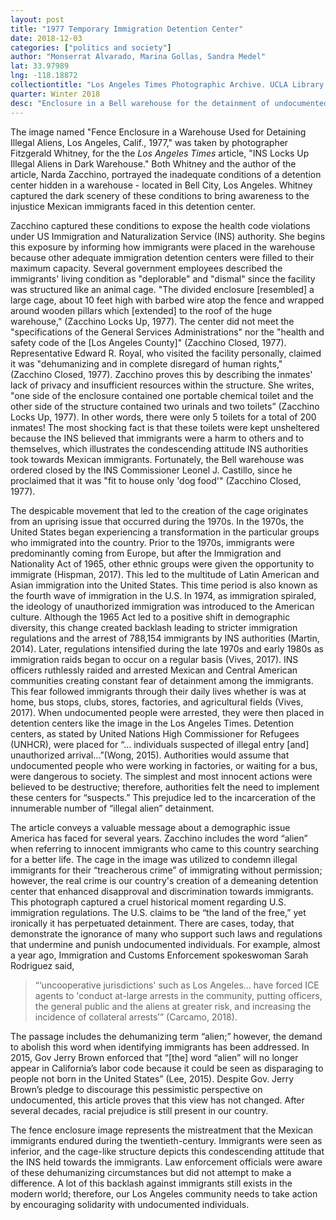 ```yaml
---
layout: post
title: "1977 Temporary Immigration Detention Center"
date: 2018-12-03
categories: ["politics and society"]
author: "Monserrat Alvarado, Marina Gollas, Sandra Medel"
lat: 33.97989
lng: -118.18872
collectiontitle: "Los Angeles Times Photographic Archive. UCLA Library Special Collections"
quarter: Winter 2018
desc: "Enclosure in a Bell warehouse for the detainment of undocumented immigrants awaiting deportation to Mexico."
---
```


The image named "Fence Enclosure in a Warehouse Used for Detaining Illegal Aliens, Los Angeles, Calif., 1977," was taken by photographer Fitzgerald Whitney, for the the _Los Angeles Times_ article, "INS Locks Up Illegal Aliens in Dark Warehouse." Both Whitney and the author of the article, Narda Zacchino, portrayed the inadequate conditions of a detention center hidden in a warehouse - located in Bell City, Los Angeles. Whitney captured the dark scenery of these conditions to bring awareness to the injustice Mexican immigrants faced in this detention center.  

Zacchino captured these conditions to expose the health code violations under US Immigration and Naturalization Service (INS) authority. She begins this exposure by informing how immigrants were placed in the warehouse because other adequate immigration detention centers were filled to their maximum capacity. Several government employees described the immigrants' living condition as "deplorable" and "dismal" since the facility was structured like an animal cage. "The divided enclosure [resembled] a large cage, about 10 feet high with barbed wire atop the fence and wrapped around wooden pillars which [extended] to the roof of the huge warehouse," (Zacchino Locks Up, 1977). The center did not meet the "specifications of the General Services Administrations" nor the "health and safety code of the [Los Angeles County]" (Zacchino Closed, 1977). Representative Edward R. Royal, who visited the facility personally, claimed it was "dehumanizing and in complete disregard of human rights," (Zacchino Closed, 1977). Zacchino proves this by describing the inmates' lack of privacy and insufficient resources within the structure. She writes, "one side of the enclosure contained one portable chemical toilet and the other side of the structure contained two urinals and two toilets” (Zacchino Locks Up, 1977). In other words, there were only 5 toilets for a total of 200 inmates! The most shocking fact is that these toilets were kept unsheltered because the INS believed that immigrants were a harm to others and to themselves, which illustrates the condescending attitude INS authorities took towards Mexican immigrants. Fortunately, the Bell warehouse was ordered closed by the INS Commissioner Leonel J. Castillo, since he proclaimed that it was "fit to house only 'dog food'" (Zacchino Closed, 1977). 

The despicable movement that led to the creation of the cage originates from an uprising issue that occurred during the 1970s. In the 1970s, the United States began experiencing a transformation in the particular groups who immigrated into the country. Prior to the 1970s, immigrants were predominantly coming from Europe, but after the Immigration and Nationality Act of 1965, other ethnic groups were given the opportunity to immigrate (Hispman, 2017). This led to the multitude of Latin American and Asian immigration into the United States. This time period is also known as the fourth wave of immigration in the U.S. In 1974, as immigration spiraled, the ideology of unauthorized immigration was introduced to the American culture. Although the 1965 Act led to a positive shift in demographic diversity, this change created backlash leading to stricter immigration regulations and the arrest of 788,154 immigrants by INS authorities (Martin, 2014). Later, regulations intensified during the late 1970s and early 1980s as immigration raids began to occur on a regular basis (Vives, 2017). INS officers ruthlessly raided and arrested Mexican and Central American communities creating constant fear of detainment among the immigrants. This fear followed immigrants through their daily lives whether is was at home, bus stops, clubs, stores, factories, and agricultural fields (Vives, 2017). When undocumented people were arrested, they were then placed in detention centers like the image in the Los Angeles Times. Detention centers, as stated by United Nations High Commissioner for Refugees (UNHCR), were placed for “... individuals suspected of illegal entry [and] unauthorized arrival…”(Wong, 2015). Authorities would assume that undocumented people who were working in factories, or waiting for a bus, were dangerous to society. The simplest and most innocent actions were believed to be destructive; therefore, authorities felt the need to implement these centers for “suspects.” This prejudice led to the incarceration of the innumerable number of “illegal alien” detainment.

The article conveys a valuable message about a demographic issue America has faced for several years. Zacchino includes the word “alien” when referring to innocent immigrants who came to this country searching for a better life. The cage in the image was utilized to condemn illegal immigrants for their “treacherous crime” of immigrating without permission; however, the real crime is our country's creation of a demeaning detention center that enhanced disapproval and discrimination towards immigrants. This photograph captured a cruel historical moment regarding U.S. immigration regulations. The U.S. claims to be “the land of the free,” yet ironically it has perpetuated detainment. There are cases, today, that demonstrate the ignorance of many who support such laws and regulations that undermine and punish undocumented individuals. For example, almost a year ago, Immigration and Customs Enforcement spokeswoman Sarah Rodriguez said,

>“‘uncooperative jurisdictions' such as Los Angeles... have forced ICE agents to 'conduct at-large arrests in the community, putting officers, the general public and the aliens at greater risk, and increasing the incidence of collateral arrests’” (Carcamo, 2018).

The passage includes the dehumanizing term “alien;” however, the demand to abolish this word when identifying immigrants has been addressed. In 2015, Gov Jerry Brown enforced that “[the] word “alien” will no longer appear in California’s labor code because it could be seen as disparaging to people not born in the United States” (Lee, 2015). Despite Gov. Jerry Brown’s pledge to discourage this pessimistic perspective on undocumented, this article proves that this view has not changed. After several decades, racial prejudice is still present in our country. 

The fence enclosure image represents the mistreatment that the Mexican immigrants endured during the twentieth-century. Immigrants were seen as inferior, and the cage-like structure depicts this condescending attitude that the INS held towards the immigrants. Law enforcement officials were aware of these dehumanizing circumstances but did not attempt to make a difference. A lot of this backlash against immigrants still exists in the modern world; therefore, our Los Angeles community needs to take action by encouraging solidarity with undocumented individuals.
